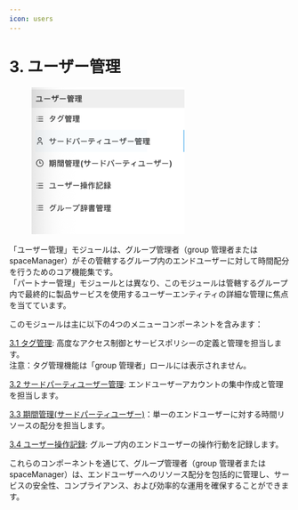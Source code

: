 ```yaml
---
icon: users
---
```


# 3. ユーザー管理

<div align="left"><figure><img src="../../.gitbook/assets/image (14).png" alt="" width="275"><figcaption></figcaption></figure></div>

「ユーザー管理」モジュールは、グループ管理者（group 管理者またはspaceManager）がその管轄するグループ内のエンドユーザーに対して時間配分を行うためのコア機能集です。\
「パートナー管理」モジュールとは異なり、このモジュールは管轄するグループ内で最終的に製品サービスを使用するユーザーエンティティの詳細な管理に焦点を当てています。

このモジュールは主に以下の4つのメニューコンポーネントを含みます：

[3.1 タグ管理](3.1-biao-qian-guan-li.md): 高度なアクセス制御とサービスポリシーの定義と管理を担当します。\
注意：タグ管理機能は「group 管理者」ロールには表示されません。

[3.2 サードパーティユーザー管理](3.2-di-san-fang-yong-hu-guan-li.md): エンドユーザーアカウントの集中作成と管理を担当します。

[3.3 期間管理(サードパーティユーザー)](3.3-shi-chang-guan-li-di-san-fang-yong-hu.md)：単一のエンドユーザーに対する時間リソースの配分を担当します。

[3.4 ユーザー操作記録](3.4-yong-hu-cao-zuo-ji-lu.md): グループ内のエンドユーザーの操作行動を記録します。

これらのコンポーネントを通じて、グループ管理者（group 管理者またはspaceManager）は、エンドユーザーへのリソース配分を包括的に管理し、サービスの安全性、コンプライアンス、および効率的な運用を確保することができます。
